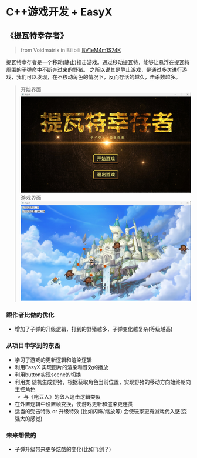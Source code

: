 # C++游戏开发 + EasyX
## 《提瓦特幸存者》

> from Voidmatrix in Bilibili  [BV1eM4m1S74K](https://www.bilibili.com/video/BV1eM4m1S74K/?spm_id_from=333.1387.collection.video_card.click&vd_source=3e973ec0e34e920793ed03940c43c111)

提瓦特幸存者是一个移动(静止)撞击游戏。通过移动提瓦特，能够让悬浮在提瓦特周围的子弹命中不断奔过来的野猪。
之所以说其是静止游戏，是通过多次进行游戏，我们可以发现，在不移动角色的情况下，反而存活的越久，击杀数越多。

> 开始界面
![开始界面](md_resources/1.png "主界面-用于开始游戏和退出")
> 游戏界面
![游戏界面](md_resources/2.png "游戏界面-游戏进行时")

### 跟作者比做的优化
- 增加了子弹的升级逻辑，打到的野猪越多，子弹变化越复杂(等级越高)

### 从项目中学到的东西
- 学习了游戏的更新逻辑和渲染逻辑
- 利用EasyX 实现图片的渲染和音效的播放
- 利用button实现scene的切换
- 利用类 随机生成野猪，根据获取角色当前位置，实现野猪的移动方向始终朝向主控角色
    - 与《吃豆人》的敌人追击逻辑类似
- 在外置逻辑中设置帧变换，使游戏更新和渲染更连贯
- 适当的受击特效 or 升级特效 (比如闪烁/缩放等) 会使玩家更有游戏代入感(变强大的感觉)

### 未来想做的
- 子弹升级带来更多炫酷的变化(比如飞剑？)